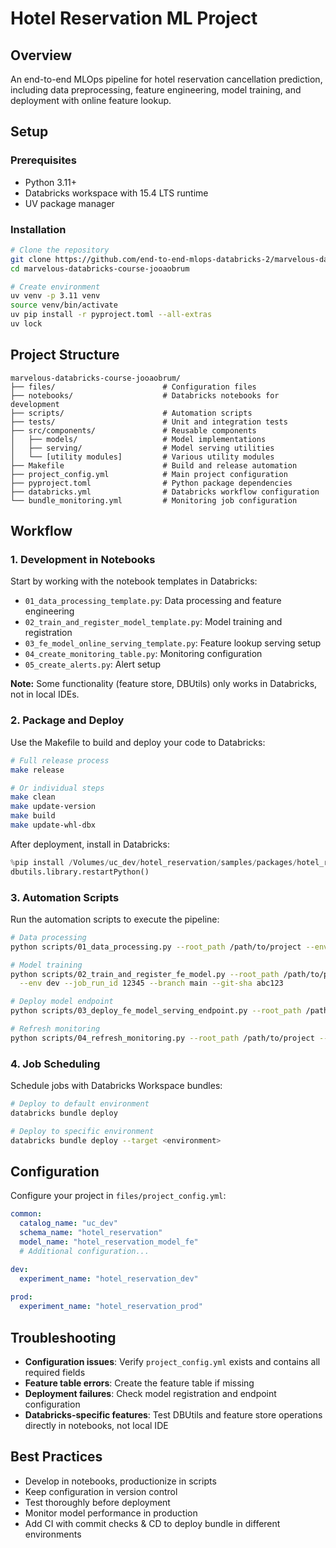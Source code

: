 # Hotel Reservation ML Project

## Overview

An end-to-end MLOps pipeline for hotel reservation cancellation prediction, including data preprocessing, feature engineering, model training, and deployment with online feature lookup.

## Setup

### Prerequisites

- Python 3.11+
- Databricks workspace with 15.4 LTS runtime
- UV package manager

### Installation

```bash
# Clone the repository
git clone https://github.com/end-to-end-mlops-databricks-2/marvelous-databricks-course-jooaobrum.git
cd marvelous-databricks-course-jooaobrum

# Create environment
uv venv -p 3.11 venv
source venv/bin/activate
uv pip install -r pyproject.toml --all-extras
uv lock
```

## Project Structure

```
marvelous-databricks-course-jooaobrum/
├── files/                        # Configuration files
├── notebooks/                    # Databricks notebooks for development
├── scripts/                      # Automation scripts
├── tests/                        # Unit and integration tests
├── src/components/               # Reusable components
│   ├── models/                   # Model implementations
│   ├── serving/                  # Model serving utilities
│   └── [utility modules]         # Various utility modules
├── Makefile                      # Build and release automation
├── project_config.yml            # Main project configuration
├── pyproject.toml                # Python package dependencies
├── databricks.yml                # Databricks workflow configuration
└── bundle_monitoring.yml         # Monitoring job configuration
```

## Workflow

### 1. Development in Notebooks

Start by working with the notebook templates in Databricks:

- `01_data_processing_template.py`: Data processing and feature engineering
- `02_train_and_register_model_template.py`: Model training and registration
- `03_fe_model_online_serving_template.py`: Feature lookup serving setup
- `04_create_monitoring_table.py`: Monitoring configuration
- `05_create_alerts.py`: Alert setup

**Note:** Some functionality (feature store, DBUtils) only works in Databricks, not in local IDEs.

### 2. Package and Deploy

Use the Makefile to build and deploy your code to Databricks:

```bash
# Full release process
make release

# Or individual steps
make clean
make update-version
make build
make update-whl-dbx
```

After deployment, install in Databricks:

```python
%pip install /Volumes/uc_dev/hotel_reservation/samples/packages/hotel_reservation-latest-py3-none-any.whl
dbutils.library.restartPython()
```

### 3. Automation Scripts

Run the automation scripts to execute the pipeline:

```bash
# Data processing
python scripts/01_data_processing.py --root_path /path/to/project --env dev

# Model training
python scripts/02_train_and_register_fe_model.py --root_path /path/to/project \
  --env dev --job_run_id 12345 --branch main --git-sha abc123

# Deploy model endpoint
python scripts/03_deploy_fe_model_serving_endpoint.py --root_path /path/to/project --env dev

# Refresh monitoring
python scripts/04_refresh_monitoring.py --root_path /path/to/project --env dev
```

### 4. Job Scheduling

Schedule jobs with Databricks Workspace bundles:

```bash
# Deploy to default environment
databricks bundle deploy

# Deploy to specific environment
databricks bundle deploy --target <environment>
```

## Configuration

Configure your project in `files/project_config.yml`:

```yaml
common:
  catalog_name: "uc_dev"
  schema_name: "hotel_reservation"
  model_name: "hotel_reservation_model_fe"
  # Additional configuration...

dev:
  experiment_name: "hotel_reservation_dev"
  
prod:
  experiment_name: "hotel_reservation_prod"
```

## Troubleshooting

- **Configuration issues**: Verify `project_config.yml` exists and contains all required fields
- **Feature table errors**: Create the feature table if missing
- **Deployment failures**: Check model registration and endpoint configuration
- **Databricks-specific features**: Test DBUtils and feature store operations directly in notebooks, not local IDE

## Best Practices

- Develop in notebooks, productionize in scripts
- Keep configuration in version control
- Test thoroughly before deployment
- Monitor model performance in production
- Add CI with commit checks & CD to deploy bundle in different environments